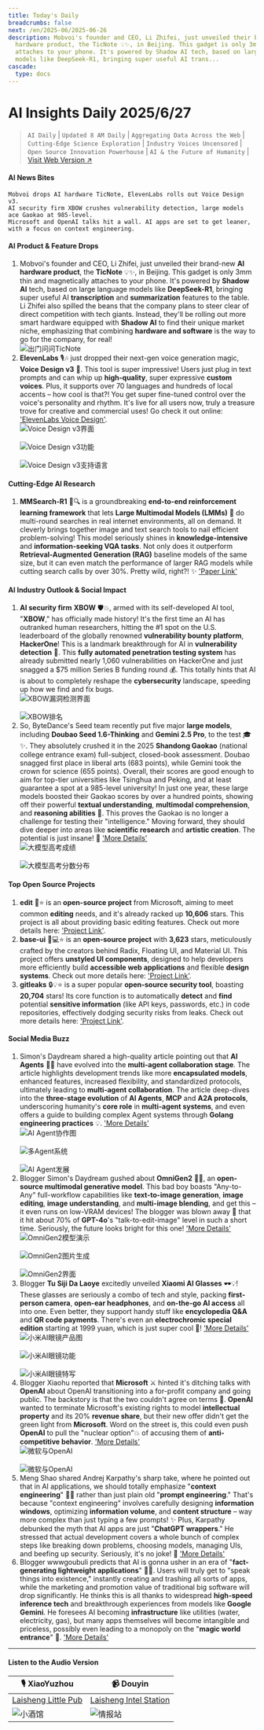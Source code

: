 ```yaml
---
title: Today's Daily
breadcrumbs: false
next: /en/2025-06/2025-06-26
description: Mobvoi's founder and CEO, Li Zhifei, just unveiled their brand-new AI
  hardware product, the TicNote 💡✨, in Beijing. This gadget is only 3mm thin and magnetically
  attaches to your phone. It's powered by Shadow AI tech, based on large language
  models like DeepSeek-R1, bringing super useful AI trans...
cascade:
  type: docs
---
```

# AI Insights Daily 2025/6/27

> `AI Daily` | `Updated 8 AM Daily` | `Aggregating Data Across the Web` | `Cutting-Edge Science Exploration` | `Industry Voices Uncensored` | `Open Source Innovation Powerhouse` | `AI & the Future of Humanity` | [Visit Web Version ↗️](https://ai.hubtoday.app/)

#### **AI News Bites**

```
Mobvoi drops AI hardware TicNote, ElevenLabs rolls out Voice Design v3.
AI security firm XBOW crushes vulnerability detection, large models ace Gaokao at 985-level.
Microsoft and OpenAI talks hit a wall. AI apps are set to get leaner, with a focus on context engineering.
```

#### **AI Product & Feature Drops**
1.  Mobvoi's founder and CEO, Li Zhifei, just unveiled their brand-new **AI hardware product**, the **TicNote** 💡✨, in Beijing. This gadget is only 3mm thin and magnetically attaches to your phone. It's powered by **Shadow AI** tech, based on large language models like **DeepSeek-R1**, bringing super useful AI **transcription** and **summarization** features to the table. Li Zhifei also spilled the beans that the company plans to steer clear of direct competition with tech giants. Instead, they'll be rolling out more smart hardware equipped with **Shadow AI** to find their unique market niche, emphasizing that combining **hardware and software** is the way to go for the company, for real!
    <br/> ![出门问问TicNote](https://autoproxy.justlikemaki.vip/?pp=https://pic.chinaz.com/picmap/202304171730169988_2.jpg) <br/>
2.  **ElevenLabs** 🎙️🎶 just dropped their next-gen voice generation magic, **Voice Design v3** 🚀. This tool is super impressive! Users just plug in text prompts and can whip up **high-quality**, super expressive **custom voices**. Plus, it supports over 70 languages and hundreds of local accents – how cool is that?! You get super fine-tuned control over the voice's personality and rhythm. It's live for all users now, truly a treasure trove for creative and commercial uses! Go check it out online: ['ElevenLabs Voice Design'](https://elevenlabs.io/voice-design).
    <br/> ![Voice Design v3界面](https://assets-v2.circle.so/vijiutr3y6vtx0je0jj3ck76slvc) <br/>
    <br/> ![Voice Design v3功能](https://assets-v2.circle.so/ju51ik2e8hzybvd29eehyf5n1rdj) <br/>
    <br/> ![Voice Design v3支持语言](https://assets-v2.circle.so/pv2uwy79y1zs7okoh09dymer4vpw) <br/>

#### **Cutting-Edge AI Research**
1.  **MMSearch-R1** 🔬🔍 is a groundbreaking **end-to-end reinforcement learning framework** that lets **Large Multimodal Models (LMMs)** 🧠 do multi-round searches in real internet environments, all on demand. It cleverly brings together image and text search tools to nail efficient problem-solving! This model seriously shines in **knowledge-intensive** and **information-seeking VQA tasks**. Not only does it outperform **Retrieval-Augmented Generation (RAG)** baseline models of the same size, but it can even match the performance of larger RAG models while cutting search calls by over 30%. Pretty wild, right?! ✨ ['Paper Link'](https://arxiv.org/abs/2506.20670)

#### **AI Industry Outlook & Social Impact**
1.  **AI security firm** **XBOW** 🛡️💥, armed with its self-developed AI tool, "**XBOW**," has officially made history! It's the first time an AI has outranked human researchers, hitting the #1 spot on the U.S. leaderboard of the globally renowned **vulnerability bounty platform**, **HackerOne**! This is a landmark breakthrough for AI in **vulnerability detection** 👏. This **fully automated penetration testing system** has already submitted nearly 1,060 vulnerabilities on HackerOne and just snagged a $75 million Series B funding round 💰. This totally hints that AI is about to completely reshape the **cybersecurity** landscape, speeding up how we find and fix bugs.
    <br/> ![XBOW漏洞检测界面](https://autoproxy.justlikemaki.vip/?pp=https://pic.chinaz.com/2025/0626/6388654490605766348022671.png) <br/>
    <br/> ![XBOW排名](https://autoproxy.justlikemaki.vip/?pp=https://pic.chinaz.com/2025/0626/6388654491737208217775020.png) <br/>
2.  So, ByteDance's Seed team recently put five major **large models**, including **Doubao Seed 1.6-Thinking** and **Gemini 2.5 Pro**, to the test 🎓✨. They absolutely crushed it in the 2025 **Shandong Gaokao** (national college entrance exam) full-subject, closed-book assessment. Doubao snagged first place in liberal arts (683 points), while Gemini took the crown for science (655 points). Overall, their scores are good enough to aim for top-tier universities like Tsinghua and Peking, and at least guarantee a spot at a 985-level university! In just one year, these large models boosted their Gaokao scores by over a hundred points, showing off their powerful **textual understanding**, **multimodal comprehension**, and **reasoning abilities** 🚀. This proves the Gaokao is no longer a challenge for testing their "intelligence." Moving forward, they should dive deeper into areas like **scientific research** and **artistic creation**. The potential is just insane! 🎨 ['More Details'](https://www.jiqizhixin.com/articles/2025-06-26-12)
    <br/> ![大模型高考成绩](https://image.jiqizhixin.com/uploads/editor/93a8c682-cd72-4b9e-b193-2de6000ed32e/640.png) <br/>
    <br/> ![大模型高考分数分布](https://image.jiqizhixin.com/uploads/editor/8c33110c-0bd7-40f4-ae05-e011ef458218/640.png) <br/>

#### **Top Open Source Projects**
1.  **edit** 📝⭐ is an **open-source project** from Microsoft, aiming to meet common **editing** needs, and it's already racked up **10,606** stars. This project is all about providing basic editing features. Check out more details here: ['Project Link'](https://github.com/microsoft/edit).
2.  **base-ui** 🧩💻⭐ is an **open-source project** with **3,623** stars, meticulously crafted by the creators behind Radix, Floating UI, and Material UI. This project offers **unstyled UI components**, designed to help developers more efficiently build **accessible web applications** and flexible **design systems**. Check out more details here: ['Project Link'](https://github.com/mui/base-ui).
3.  **gitleaks** 🔒💡⭐ is a super popular **open-source security tool**, boasting **20,704** stars! Its core function is to automatically **detect** and **find** potential **sensitive information** (like API keys, passwords, etc.) in code repositories, effectively dodging security risks from leaks. Check out more details here: ['Project Link'](https://github.com/gitleaks/gitleaks).

#### **Social Media Buzz**
1.  Simon's Daydream shared a high-quality article pointing out that **AI Agents** 🤖🤝 have evolved into the **multi-agent collaboration stage**. The article highlights development trends like more **encapsulated models**, enhanced features, increased flexibility, and standardized protocols, ultimately leading to **multi-agent collaboration**. The article deep-dives into the **three-stage evolution** of **AI Agents**, **MCP** and **A2A protocols**, underscoring humanity's **core role** in **multi-agent systems**, and even offers a guide to building complex Agent systems through **Golang engineering practices** 💡. ['More Details'](https://m.okjike.com/originalPosts/685d58d062739eeda3b9d838)
    <br/> ![AI Agent协作图](https://cdnv2.ruguoapp.com/Fu9_NrDOl23BPTkVMqCuo11qNhYQv3.jpg) <br/>
    <br/> ![多Agent系统](https://cdnv2.ruguoapp.com/Fkej5CodNU5eYZ0QvY6GUlRbLWSZv3.jpg) <br/>
    <br/> ![AI Agent发展](https://cdnv2.ruguoapp.com/FllJQZ_kio0pQNa11CUfnPvOhWbOv3.jpg) <br/>
2.  Blogger Simon's Daydream gushed about **OmniGen2** 🎨✨, an **open-source multimodal generative model**. This bad boy boasts "Any-to-Any" full-workflow capabilities like **text-to-image generation**, **image editing**, **image understanding**, and **multi-image blending**, and get this – it even runs on low-VRAM devices! The blogger was blown away 🤯 that it hit about 70% of **GPT-4o**'s "talk-to-edit-image" level in such a short time. Seriously, the future looks bright for this one! ['More Details'](https://m.okjike.com/originalPosts/685d56339c2e39aa22e64bbb)
    <br/> ![OmniGen2模型演示](https://cdnv2.ruguoapp.com/ltYbExXHHBX6-IiH6poCRt4V6YHWv3.png) <br/>
    <br/> ![OmniGen2图片生成](https://cdnv2.ruguoapp.com/ljDKpsINlzylflPcueaB7KC5dTqSv3.png) <br/>
    <br/> ![OmniGen2界面](https://cdnv2.ruguoapp.com/ls34LcFxuRD1Baz2eGvajo2pvO52v3.jpg) <br/>
3.  Blogger **Tu Siji Da Laoye** excitedly unveiled **Xiaomi AI Glasses** 🕶️💡! These glasses are seriously a combo of tech and style, packing **first-person camera**, **open-ear headphones**, and **on-the-go AI access** all into one. Even better, they support handy stuff like **encyclopedia Q&A** and **QR code payments**. There's even an **electrochromic special edition** starting at 1999 yuan, which is just super cool 💸! ['More Details'](https://m.okjike.com/originalPosts/685d40dbadecea032f68a102)
    <br/> ![小米AI眼镜产品图](https://cdnv2.ruguoapp.com/FiYt7G4BWf7RKS6v7g6lhoD0c0CUv3.jpg) <br/>
    <br/> ![小米AI眼镜功能](https://cdnv2.ruguoapp.com/Fp8KaIdLbsz62uQfat1l48cKg77Kv3.jpg) <br/>
    <br/> ![小米AI眼镜特写](https://cdnv2.ruguoapp.com/FikgmCpcfMiwXeahMtlwT5OC9oaJv3.jpg) <br/>
4.  Blogger Xiaohu reported that **Microsoft** ⚔️ hinted it's ditching talks with **OpenAI** about OpenAI transitioning into a for-profit company and going public. The backstory is that the two couldn't agree on terms 🤔. **OpenAI** wanted to terminate Microsoft's existing rights to model **intellectual property** and its 20% **revenue share**, but their new offer didn't get the green light from **Microsoft**. Word on the street is, this could even push **OpenAI** to pull the "nuclear option"💥 of accusing them of **anti-competitive behavior**. ['More Details'](https://x.com/imxiaohu/status/1938130680636182595)
    <br/> ![微软与OpenAI](https://pbs.twimg.com/media/GuVB3L_X0AA1A0L?format=jpg&name=orig) <br/>
    <br/> ![微软与OpenAI](https://pbs.twimg.com/media/GuVB3L9XwAADR9U?format=jpg&name=orig) <br/>
5.  Meng Shao shared Andrej Karpathy's sharp take, where he pointed out that in AI applications, we should totally emphasize "**context engineering**" 🧠💡 rather than just plain old "**prompt engineering**." That's because "context engineering" involves carefully designing **information windows**, optimizing **information volume**, and **content structure** – way more complex than just typing a few prompts! ✨ Plus, Karpathy debunked the myth that AI apps are just "**ChatGPT wrappers**." He stressed that actual development covers a whole bunch of complex steps like breaking down problems, choosing models, managing UIs, and beefing up security. Seriously, it's no joke! 💪 ['More Details'](https://x.com/shao__meng/status/1938120617494253712)
6.  Blogger wwwgoubuli predicts that AI is gonna usher in an era of "**fact-generating lightweight applications**" 🔮🚀. Users will truly get to "speak things into existence," instantly creating and trashing all sorts of apps, while the marketing and promotion value of traditional big software will drop significantly. He thinks this is all thanks to widespread **high-speed inference tech** and breakthrough experiences from models like **Google Gemini**. He foresees AI becoming **infrastructure** like utilities (water, electricity, gas), but many apps themselves will become intangible and priceless, possibly even leading to a monopoly on the "**magic world entrance**" 🌌. ['More Details'](https://x.com/wwwgoubuli/status/1938082798973096160)

---

#### **Listen to the Audio Version**

| 🎙️ **XiaoYuzhou** | 📹 **Douyin** |
| --- | --- |
| [Laisheng Little Pub](https://www.xiaoyuzhoufm.com/podcast/683c62b7c1ca9cf575a5030e)  |   [Laisheng Intel Station](https://www.douyin.com/user/MS4wLjABAAAAwpwqPQlu38sO38VyWgw9ZjDEnN4bMR5j8x111UxpseHR9DpB6-CveI5KRXOWuFwG)| 
| ![小酒馆](https://s1.imagehub.cc/images/2025/06/24/f959f7984e9163fc50d3941d79a7f262.md.png) | ![情报站](https://s1.imagehub.cc/images/2025/06/24/7fc30805eeb831e1e2baa3a240683ca3.md.png) |
